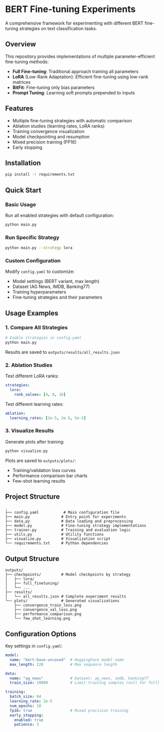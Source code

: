 # BERT Fine-tuning Experiments

A comprehensive framework for experimenting with different BERT fine-tuning strategies on text classification tasks.

## Overview

This repository provides implementations of multiple parameter-efficient fine-tuning methods:

- **Full Fine-tuning**: Traditional approach training all parameters
- **LoRA** (Low-Rank Adaptation): Efficient fine-tuning using low-rank matrices
- **BitFit**: Fine-tuning only bias parameters
- **Prompt Tuning**: Learning soft prompts prepended to inputs

## Features

- Multiple fine-tuning strategies with automatic comparison
- Ablation studies (learning rates, LoRA ranks)
- Training convergence visualization
- Model checkpointing and resumption
- Mixed precision training (FP16)
- Early stopping

## Installation

```bash
pip install -r requirements.txt
```

## Quick Start

### Basic Usage

Run all enabled strategies with default configuration:

```bash
python main.py
```

### Run Specific Strategy

```bash
python main.py --strategy lora
```

### Custom Configuration

Modify `config.yaml` to customize:
- Model settings (BERT variant, max length)
- Dataset (AG News, IMDB, Banking77)
- Training hyperparameters
- Fine-tuning strategies and their parameters

## Usage Examples

### 1. Compare All Strategies

```bash
# Enable strategies in config.yaml
python main.py
```

Results are saved to `outputs/results/all_results.json`

### 2. Ablation Studies

Test different LoRA ranks:

```yaml
strategies:
  lora:
    rank_values: [4, 8, 16]
```

Test different learning rates:

```yaml
ablation:
  learning_rates: [1e-5, 2e-5, 5e-5]
```

### 3. Visualize Results

Generate plots after training:

```bash
python visualize.py
```

Plots are saved to `outputs/plots/`:
- Training/validation loss curves
- Performance comparison bar charts
- Few-shot learning results

## Project Structure

```
.
├── config.yaml           # Main configuration file
├── main.py              # Entry point for experiments
├── data.py              # Data loading and preprocessing
├── model.py             # Fine-tuning strategy implementations
├── trainer.py           # Training and evaluation logic
├── utils.py             # Utility functions
├── visualize.py         # Visualization script
└── requirements.txt     # Python dependencies
```

## Output Structure

```
outputs/
├── checkpoints/         # Model checkpoints by strategy
│   ├── lora/
│   ├── full_finetuning/
│   └── ...
├── results/
│   └── all_results.json # Complete experiment results
└── plots/               # Generated visualizations
    ├── convergence_train_loss.png
    ├── convergence_val_loss.png
    ├── performance_comparison.png
    └── few_shot_learning.png
```

## Configuration Options

Key settings in `config.yaml`:

```yaml
model:
  name: "bert-base-uncased"  # HuggingFace model name
  max_length: 128            # Max sequence length

data:
  name: "ag_news"            # Dataset: ag_news, imdb, banking77
  train_size: 10000          # Limit training samples (null for full)

training:
  batch_size: 64
  learning_rate: 2e-5
  num_epochs: 10
  fp16: true                 # Mixed precision training
  early_stopping:
    enabled: true
    patience: 3
```
